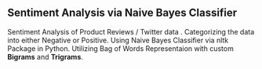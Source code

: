 <h2> Sentiment Analysis via Naive Bayes Classifier </h2>

Sentiment Analysis of Product Reviews / Twitter data .
Categorizing the data into either Negative or Positive.
Using Naive Bayes Classifier via nltk Package in Python.
Utilizing Bag of Words Representaion with custom <b>Bigrams</b> and <b>Trigrams</b>.